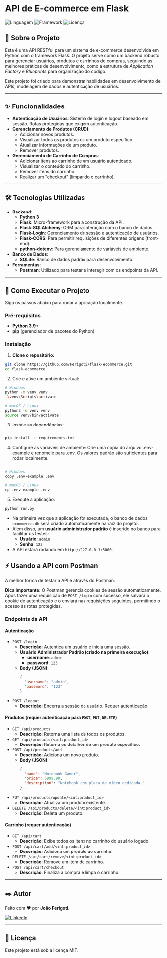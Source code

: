 # API de E-commerce em Flask

![Linguagem](https://img.shields.io/badge/Python-3.11-blue.svg)
![Framework](https://img.shields.io/badge/Flask-3.0-lightgrey.svg)
![Licença](https://img.shields.io/badge/license-MIT-green)

## 📖 Sobre o Projeto

Esta é uma API RESTful para um sistema de e-commerce desenvolvida em Python com o framework Flask. O projeto serve como um backend robusto para gerenciar usuários, produtos e carrinhos de compras, seguindo as melhores práticas de desenvolvimento, como a estrutura de *Application Factory* e *Blueprints* para organização do código.

Este projeto foi criado para demonstrar habilidades em desenvolvimento de APIs, modelagem de dados e autenticação de usuários.

---

## ✨ Funcionalidades

- **Autenticação de Usuários**: Sistema de login e logout baseado em sessão. Rotas protegidas que exigem autenticação.
- **Gerenciamento de Produtos (CRUD)**:
  - Adicionar novos produtos.
  - Visualizar todos os produtos ou um produto específico.
  - Atualizar informações de um produto.
  - Remover produtos.
- **Gerenciamento de Carrinho de Compras**:
  - Adicionar itens ao carrinho de um usuário autenticado.
  - Visualizar o conteúdo do carrinho.
  - Remover itens do carrinho.
  - Realizar um "checkout" (limpando o carrinho).

---

## 🛠️ Tecnologias Utilizadas

- **Backend**:
  - **Python 3**
  - **Flask**: Micro-framework para a construção da API.
  - **Flask-SQLAlchemy**: ORM para interação com o banco de dados.
  - **Flask-Login**: Gerenciamento de sessão e autenticação de usuários.
  - **Flask-CORS**: Para permitir requisições de diferentes origens (front-end).
  - **python-dotenv**: Para gerenciamento de variáveis de ambiente.
- **Banco de Dados**:
  - **SQLite**: Banco de dados padrão para desenvolvimento.
- **Ferramentas**:
  - **Postman**: Utilizado para testar e interagir com os endpoints da API.

---

## 🚀 Como Executar o Projeto

Siga os passos abaixo para rodar a aplicação localmente.

### Pré-requisitos

- **Python 3.9+**
- **pip** (gerenciador de pacotes do Python)

### Instalação

1. **Clone o repositório:**


```Bash
git clone https://github.com/Ferigoti/flask-ecommerce.git
cd flask-ecommerce
```

2. Crie e ative um ambiente virtual:
```Bash
# Windows
python -m venv venv
.\venv\Scripts\activate

# macOS / Linux
python3 -m venv venv
source venv/bin/activate
```

3. Instale as dependências:

```Bash

pip install -r requirements.txt
```

4. Configure as variáveis de ambiente:
Crie uma cópia do arquivo .env-example e renomeie para .env. Os valores padrão são suficientes para rodar localmente.

```Bash

# Windows
copy .env-example .env

# macOS / Linux
cp .env-example .env
```

5. Execute a aplicação:
```Bash
python run.py
```

- Na primeira vez que a aplicação for executada, o banco de dados `ecommerce.db` será criado automaticamente na raiz do projeto.
- Além disso, um **usuário administrador padrão** é inserido no banco para facilitar os testes:
  - **Usuário**: `admin`
  - **Senha**: `123`
- A API estará rodando em `http://127.0.0.1:5000`.

## ⚡ Usando a API com Postman

A melhor forma de testar a API é através do Postman.

**Dica Importante:** O Postman gerencia cookies de sessão automaticamente. Após fazer uma requisição de `POST /login` com sucesso, ele salvará o cookie de autenticação e o enviará nas requisições seguintes, permitindo o acesso às rotas protegidas.

### Endpoints da API

#### Autenticação

- `POST /login`
  - **Descrição**: Autentica um usuário e inicia uma sessão.
  - **Usuário Administrador Padrão (criado na primeira execução)**:
    - **username**: `admin`
    - **password**: `123`
  - **Body (JSON)**:
    ```json
    {
      "username": "admin",
      "password": "123"
    }
    ```
- `POST /logout`
  - **Descrição**: Encerra a sessão do usuário. Requer autenticação.

#### Produtos (requer autenticação para `POST`, `PUT`, `DELETE`)

- `GET /api/products`
  - **Descrição**: Retorna uma lista de todos os produtos.
- `GET /api/products/<int:product_id>`
  - **Descrição**: Retorna os detalhes de um produto específico.
- `POST /api/products/add`
  - **Descrição**: Adiciona um novo produto.
  - **Body (JSON)**:
    ```json
    {
      "name": "Notebook Gamer",
      "price": 5999.90,
      "description": "Notebook com placa de vídeo dedicada."
    }
    ```
- `PUT /api/products/update/<int:product_id>`
  - **Descrição**: Atualiza um produto existente.
- `DELETE /api/products/delete/<int:product_id>`
  - **Descrição**: Deleta um produto.

#### Carrinho (requer autenticação)

- `GET /api/cart`
  - **Descrição**: Exibe todos os itens no carrinho do usuário logado.
- `POST /api/cart/add/<int:product_id>`
  - **Descrição**: Adiciona um produto ao carrinho.
- `DELETE /api/cart/remove/<int:product_id>`
  - **Descrição**: Remove um item do carrinho.
- `POST /api/cart/checkout`
  - **Descrição**: Finaliza a compra e limpa o carrinho.

---

## ✒️ Autor

Feito com ❤️ por **João Ferigoti**.

[![LinkedIn](https://img.shields.io/badge/LinkedIn-0A66C2?style=for-the-badge&logo=linkedin&logoColor=white)](https://www.linkedin.com/in/joao-ferigoti/)

---

## 📄 Licença

Este projeto está sob a licença MIT.
